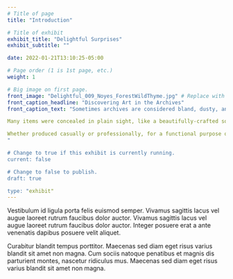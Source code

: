 ```yaml
---
# Title of page
title: "Introduction"

# Title of exhibit
exhibit_title: "Delightful Surprises"
exhibit_subtitle: ""

date: 2022-01-21T13:10:25-05:00

# Page order (1 is 1st page, etc.)
weight: 1 

# Big image on first page.
front_image: "Delightful_009_Noyes_ForestWildThyme.jpg" # Replace with the real image
front_caption_headline: "Discovering Art in the Archives"
front_caption_text: "Sometimes archives are considered bland, dusty, and (gasp!) boring. Fortunately, there is more to archives than the text in diaries, drafts, letters, memos, and reports. The work of archivists and researchers is more than sorting through mounds of homogeneous paper. Working with archival collections can lead to delightful surprises; some of which we would even call "art." Featuring items selected from Burns Library archival collections, this exhibit proves that beautiful, well-crafted, and sometimes amusing artwork can be found in the most unexpected places. 

Many items were concealed in plain sight, like a beautifully-crafted souvenir scrapbook from the Isle of Springs, which was stored in an ugly box that looked like a solid block of cardboard. A tribunal notebook kept by Irish author Flann O’Brien contains doodles scribbled throughout and shows how some art is serendipitously preserved merely due to its context. Other artistic works—like the embroidery and hand-printing by Cuala Press—were more expected, but still fun finds.

Whether produced casually or professionally, for a functional purpose or to express creativity, art will always be a treat to discover in the archives. We hope you'll find something delightful to draw your attention here. 
"

# Change to true if this exhibit is currently running.
current: false

# Change to false to publish.
draft: true

type: "exhibit"
---
```


Vestibulum id ligula porta felis euismod semper. Vivamus sagittis lacus vel augue laoreet rutrum faucibus dolor auctor. Vivamus sagittis lacus vel augue laoreet rutrum faucibus dolor auctor. Integer posuere erat a ante venenatis dapibus posuere velit aliquet.

Curabitur blandit tempus porttitor. Maecenas sed diam eget risus varius blandit sit amet non magna. Cum sociis natoque penatibus et magnis dis parturient montes, nascetur ridiculus mus. Maecenas sed diam eget risus varius blandit sit amet non magna.